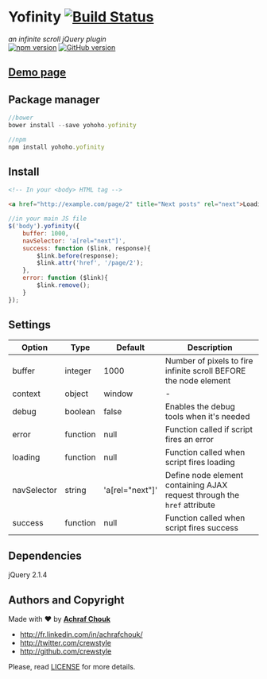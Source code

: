 # Yofinity [![Build Status](https://travis-ci.org/crewstyle/yofinity.svg)](https://travis-ci.org/crewstyle/yofinity)

_an infinite scroll jQuery plugin_  
[![npm version](https://badge.fury.io/js/yohoho.yofinity.svg)](https://badge.fury.io/js/yohoho.yofinity)
[![GitHub version](https://badge.fury.io/gh/crewstyle%2Fyofinity.svg)](https://badge.fury.io/gh/crewstyle%2Fyofinity)  


## [Demo page](https://cdn.rawgit.com/crewstyle/yofinity/6240d7e5288cb958bb3d88c29d1fe9beda7c423f/demo/index.html)


## Package manager

````javascript
//bower
bower install --save yohoho.yofinity
````

````javascript
//npm
npm install yohoho.yofinity
````


## Install

````html
<!-- In your <body> HTML tag -->

<a href="http://example.com/page/2" title="Next posts" rel="next">Loading...</a>
````

````javascript
//in your main JS file
$('body').yofinity({
    buffer: 1000,
    navSelector: 'a[rel="next"]',
    success: function ($link, response){
        $link.before(response);
        $link.attr('href', '/page/2');
    },
    error: function ($link){
        $link.remove();
    }
});
````


## Settings

Option | Type | Default | Description
------ | ---- | ------- | -----------
buffer | integer | 1000 | Number of pixels to fire infinite scroll BEFORE the node element
context | object | window | -
debug | boolean | false | Enables the debug tools when it's needed
error | function | null | Function called if script fires an error
loading | function | null | Function called when script fires loading
navSelector | string | 'a[rel="next"]' | Define node element containing AJAX request through the `href` attribute
success | function | null | Function called when script fires success


## Dependencies

jQuery 2.1.4


## Authors and Copyright

Made with ♥ by **[Achraf Chouk](http://github.com/crewstyle "Achraf Chouk")**

+ http://fr.linkedin.com/in/achrafchouk/
+ http://twitter.com/crewstyle
+ http://github.com/crewstyle

Please, read [LICENSE](https://github.com/crewstyle/yofinity/blob/master/LICENSE "LICENSE") for more details.
